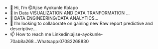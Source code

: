 - 👋 Hi, I’m @Ajise Ayokunle Kolapo
- 👀 in Data VISUALIZATION AND DATA TRANFORMATION ...
- 🌱  DATA ENGINEERING/DATA ANALYTICS...
- 💞️ I’m looking to collaborate on gaining new Raw report predictive and descriptive...
- 📫 How to reach me Linkedin:ajise-ayokunle-70ab8a268...Whatsapp:07082268830

<!---
daxxayo/daxxayo is a ✨ special ✨ repository because its `README.md` (this file) appears on your GitHub profile.
You can click the Preview link to take a look at your changes.
--->
